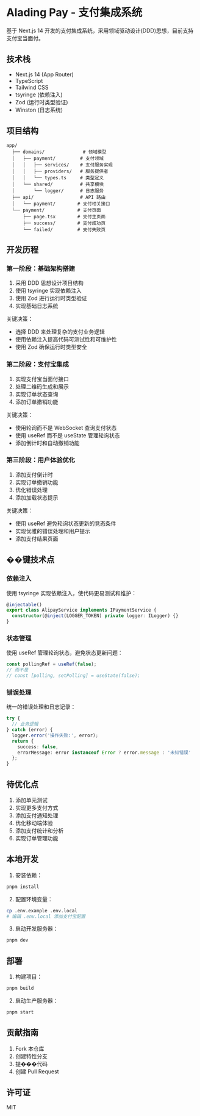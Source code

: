 # Alading Pay - 支付集成系统

基于 Next.js 14 开发的支付集成系统，采用领域驱动设计(DDD)思想，目前支持支付宝当面付。

## 技术栈

- Next.js 14 (App Router)
- TypeScript
- Tailwind CSS
- tsyringe (依赖注入)
- Zod (运行时类型验证)
- Winston (日志系统)

## 项目结构

```
app/
  ├── domains/              # 领域模型
  │   ├── payment/         # 支付领域
  │   │   ├── services/    # 支付服务实现
  │   │   ├── providers/   # 服务提供者
  │   │   └── types.ts     # 类型定义
  │   └── shared/          # 共享模块
  │       └── logger/      # 日志服务
  ├── api/                 # API 路由
  │   └── payment/        # 支付相关接口
  └── payment/            # 支付页面
      ├── page.tsx        # 支付主页面
      ├── success/        # 支付成功页
      └── failed/         # 支付失败页
```

## 开发历程

### 第一阶段：基础架构搭建

1. 采用 DDD 思想设计项目结构
2. 使用 tsyringe 实现依赖注入
3. 使用 Zod 进行运行时类型验证
4. 实现基础日志系统

关键决策：
- 选择 DDD 来处理复杂的支付业务逻辑
- 使用依赖注入提高代码可测试性和可维护性
- 使用 Zod 确保运行时类型安全

### 第二阶段：支付宝集成

1. 实现支付宝当面付接口
2. 处理二维码生成和展示
3. 实现订单状态查询
4. 添加订单撤销功能

关键决策：
- 使用轮询而不是 WebSocket 查询支付状态
- 使用 useRef 而不是 useState 管理轮询状态
- 添加倒计时和自动撤销功能

### 第三阶段：用户体验优化

1. 添加支付倒计时
2. 实现订单撤销功能
3. 优化错误处理
4. 添加加载状态提示

关键决策：
- 使用 useRef 避免轮询状态更新的竞态条件
- 实现优雅的错误处理和用户提示
- 添加支付结果页面

## ��键技术点

### 依赖注入
使用 tsyringe 实现依赖注入，使代码更易测试和维护：
```typescript
@injectable()
export class AlipayService implements IPaymentService {
  constructor(@inject(LOGGER_TOKEN) private logger: ILogger) {}
}
```

### 状态管理
使用 useRef 管理轮询状态，避免状态更新问题：
```typescript
const pollingRef = useRef(false);
// 而不是
// const [polling, setPolling] = useState(false);
```

### 错误处理
统一的错误处理和日志记录：
```typescript
try {
  // 业务逻辑
} catch (error) {
  logger.error('操作失败:', error);
  return {
    success: false,
    errorMessage: error instanceof Error ? error.message : '未知错误'
  };
}
```

## 待优化点

1. 添加单元测试
2. 实现更多支付方式
3. 添加支付通知处理
4. 优化移动端体验
5. 添加支付统计和分析
6. 实现订单管理功能

## 本地开发

1. 安装依赖：
```bash
pnpm install
```

2. 配置环境变量：
```bash
cp .env.example .env.local
# 编辑 .env.local 添加支付宝配置
```

3. 启动开发服务器：
```bash
pnpm dev
```

## 部署

1. 构建项目：
```bash
pnpm build
```

2. 启动生产服务器：
```bash
pnpm start
```

## 贡献指南

1. Fork 本仓库
2. 创建特性分支
3. 提���代码
4. 创建 Pull Request

## 许可证

MIT
